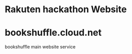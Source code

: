 Rakuten hackathon Website
=======
bookshuffle.cloud.net
=====================

bookshuffle main website service
